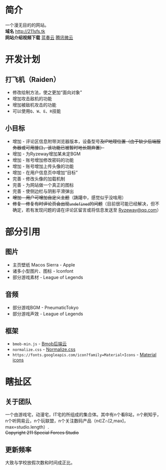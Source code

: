 # 简介
一个漫无目的的网站。<br>
**域名** <http://211sfs.tk> <br>
**网站介绍视频下载** [蓝奏云](https://pan.lanzou.com/1761638)  [腾讯微云](https://share.weiyun.com/2ec506defc3d1c8575988a60f3aabb61)
# 开发计划
## 打飞机（Raiden）
* 修改绘制方法，使之更加“面向对象”
* 增加攻击敌机的功能
* 增加被敌机攻击的功能
* 可以使用`Q`、`W`、`E`、`R`技能
## 小目标
* 增加 - 评论区信息附带浏览器版本，设备型号~~及IP地理位置（由于缺少后端服务器或可用接口，该功能已被暂时地长期弃置）~~
* 增加 - 为Ryzeway增加某未定BGM
* 增加 - 账号增加修改密码的功能
* 增加 - 账号增加上传头像的功能
* 增加 - 在用户信息页中增加“目标”
* 完善 - 修改头像的加载机制
* 完善 - 为网站做一个真正的图标
* 完善 - 使侧边栏与阴影平滑弹出
* ~~增加 - 用户可增加自定义主题~~（踌躇中，感觉似乎没啥用）
* ~~修复 - 修复有时评论页会出现`undefined`的问题~~（目前很可能已经解决，但不确定，若有发现问题的请在评论区留言或将信息发送至 Ryzeway@qq.com）
# 部分引用
## 图片
* 主页壁纸 Macos Sierra - Apple
* 诸多小型图片、图标 - Iconfont
* 部分游戏素材 - League of Legends
## 音频
* 部分游戏BGM - PneumaticTokyo
* 部分游戏声效 - League of Legends
## 框架
* `bmob-min.js` - [Bmob后端云](https://bmob.cn/)
* `normalize.css` - [Normalize.css](http://necolas.github.io/normalize.css/)
* `https://fonts.googleapis.com/icon?family=Material+Icons` - [Material icons](https://material.io/icons/)
# 瞎扯区
## 关于团队
一个由游戏宅，动漫宅，IT宅的所组成的集合体。其中有n个看B站，n个刷知乎，n个听网易云，n个玩联盟，n个关注数码产品（n∈Z∩[2,max]，max=studio.length）.<br>
 ~~Copyright 211 Special Forces Studio~~
## 更新频率
大致与学校放假次数和时间成正比。
